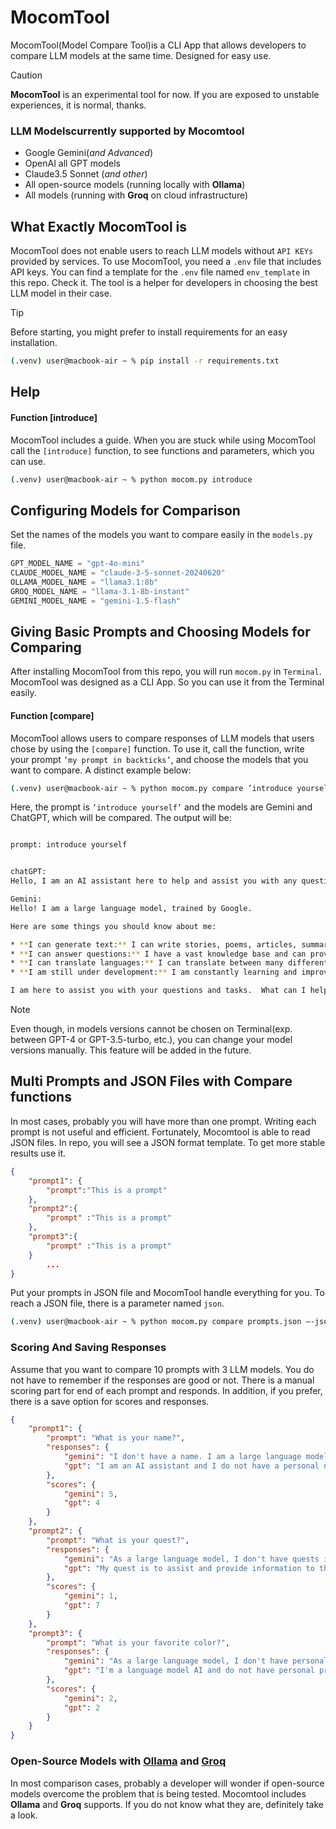 # MocomTool
MocomTool(Model Compare Tool)is a CLI App that allows developers to compare LLM models at the same time. Designed for easy use.

> [!CAUTION]
> **MocomTool** is an experimental tool for now. If you are exposed to unstable experiences, it is normal, thanks.


### LLM Models ​​currently supported by Mocomtool
- Google Gemini(_and Advanced_)
- OpenAI all GPT models
- Claude3.5 Sonnet (_and other_)
- All open-source models (running locally with **Ollama**)
- All models (running with **Groq** on cloud infrastructure)


## What Exactly MocomTool is
MocomTool does not enable users to reach LLM models without `API KEYs` provided by services. To use MocomTool, you need a `.env` file that includes API keys.
You can find a template for the `.env` file named `env_template` in this repo. Check it. The tool is a helper for developers in choosing the best LLM model in their case.

> [!TIP]
> Before starting, you might prefer to install requirements for an easy installation.
```bash
(.venv) user@macbook-air ~ % pip install -r requirements.txt
```

## Help
#### Function [introduce]
MocomTool includes a guide. When you are stuck while using MocomTool call the `[introduce]` function, to see functions and parameters, which you can use.

```bash
(.venv) user@macbook-air ~ % python mocom.py introduce
```
## Configuring Models for Comparison

Set the names of the models you want to compare easily in the `models.py` file.

```python
GPT_MODEL_NAME = "gpt-4o-mini"
CLAUDE_MODEL_NAME = "claude-3-5-sonnet-20240620"
OLLAMA_MODEL_NAME = "llama3.1:8b"
GROQ_MODEL_NAME = "llama-3.1-8b-instant"
GEMINI_MODEL_NAME = "gemini-1.5-flash"

```

## Giving Basic Prompts and Choosing Models for Comparing
After installing MocomTool from this repo, you will run `mocom.py` in `Terminal`. MocomTool was designed as a CLI App. So you can use it from the Terminal easily.

#### Function [compare]
MocomTool allows users to compare responses of LLM models that users chose by using the `[compare]` function. To use it, call the function, write your prompt `’my prompt in backticks’`, and choose the models that you want to compare. A distinct example below:

```bash
(.venv) user@macbook-air ~ % python mocom.py compare ’introduce yourself’ --gemini --gpt
```

Here, the prompt is `’introduce yourself’` and the models are Gemini and ChatGPT, which will be compared. The output will be:

```bash

prompt: introduce yourself


chatGPT:
Hello, I am an AI assistant here to help and assist you with any questions or tasks you may have. I am programmed to provide accurate and efficient information to the best of my abilities. How may I assist you today?

Gemini:
Hello! I am a large language model, trained by Google. 

Here are some things you should know about me:

* **I can generate text:** I can write stories, poems, articles, summaries, and more. 
* **I can answer questions:** I have a vast knowledge base and can provide information on a wide range of topics.
* **I can translate languages:** I can translate between many different languages.
* **I am still under development:** I am constantly learning and improving.

I am here to assist you with your questions and tasks.  What can I help you with today? 

```
> [!NOTE]
> Even though, in models versions cannot be chosen on Terminal(exp. between GPT-4 or GPT-3.5-turbo, etc.), you can change your model versions manually. This feature will be added in the future.


## Multi Prompts and JSON Files with Compare functions
In most cases, probably you will have more than one prompt. Writing each prompt is not useful and efficient. Fortunately, Mocomtool is able to read JSON files. In repo, you will see a JSON format template. To get more stable results use it. 
```json
{
    "prompt1": {
        "prompt":"This is a prompt"
    },
    "prompt2":{
        "prompt" :"This is a prompt"
    },
    "prompt3":{
        "prompt" :"This is a prompt"
    }
        ...
}
```

Put your prompts in JSON file and MocomTool handle everything for you. To reach a JSON file, there is a parameter named `json`.

```bash
(.venv) user@macbook-air ~ % python mocom.py compare prompts.json —-json --gemini --gpt
```

### Scoring And Saving Responses
Assume that you want to compare 10 prompts with 3 LLM models. You do not have to remember if the responses are good or not. There is a manual scoring part for end of each prompt and responds. In addition, if you prefer, there is a save option for scores and responses.

```json
{
    "prompt1": {
        "prompt": "What is your name?",
        "responses": {
            "gemini": "I don't have a name. I am a large language model, and I am not a person. I am a computer program that can generate text, translate languages, write different kinds of creative content, and answer your questions in an informative way. \n",
            "gpt": "I am an AI assistant and I do not have a personal name. You can just refer to me as Assistant. How can I help you today?"
        },
        "scores": {
            "gemini": 5,
            "gpt": 4
        }
    },
    "prompt2": {
        "prompt": "What is your quest?",
        "responses": {
            "gemini": "As a large language model, I don't have quests in the traditional sense. I don't have personal goals or aspirations. My purpose is to be helpful and informative. \n\nHowever, you could say my \"quest\" is to learn and grow. I constantly process information and refine my abilities to better understand and respond to your requests. \n\nMy quest is also to be a valuable tool for humans. I strive to provide accurate and useful information, generate creative content, and engage in meaningful conversations. \n\nSo, if you have a question, a task, or simply want to chat, I'm here to help. Tell me what you need, and let's embark on this quest together! \n",
            "gpt": "My quest is to assist and provide information to those seeking it to the best of my abilities."
        },
        "scores": {
            "gemini": 1,
            "gpt": 7
        }
    },
    "prompt3": {
        "prompt": "What is your favorite color?",
        "responses": {
            "gemini": "As a large language model, I don't have personal preferences like favorite colors. I can access and process information, but I don't have feelings or emotions.  \n\nWhat is your favorite color? \ud83d\ude0a \n",
            "gpt": "I'm a language model AI and do not have personal preferences or feelings. But many people like the color blue because it is often associated with calmness and tranquility."
        },
        "scores": {
            "gemini": 2,
            "gpt": 2
        }
    }
}
```

### Open-Source Models with [Ollama](https://ollama.com) and [Groq](https://groq.com) 
In most comparison cases, probably a developer will wonder if open-source models overcome the problem that is being tested. Mocomtool includes **Ollama** and **Groq** supports. If you do not know what they are, definitely take a look.

